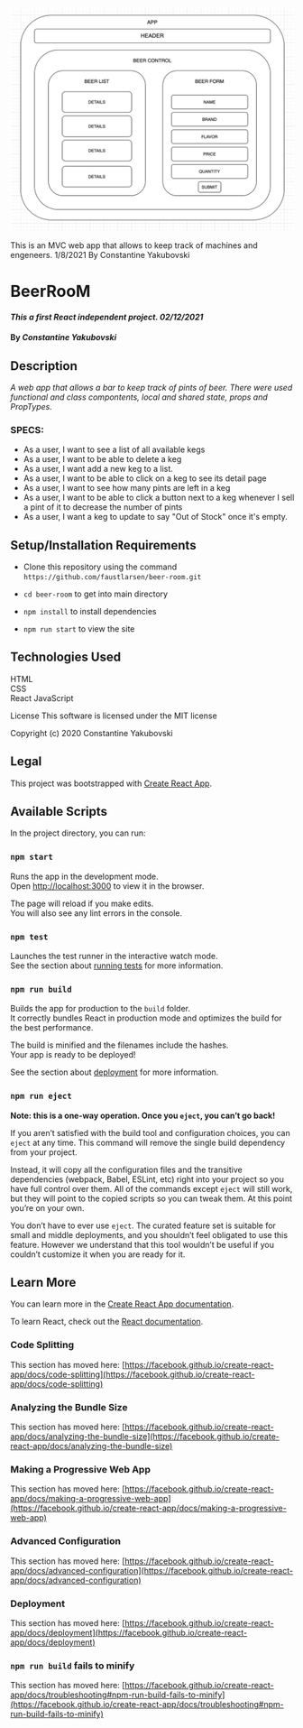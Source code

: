 
![Preview](beer.png)


This is an MVC web app that allows to keep track of machines and engeneers. 1/8/2021
By Constantine Yakubovski


# BeerRooM

#### _This a first React independent project. 02/12/2021_

####  By  _**Constantine Yakubovski**_

## Description

_A web app that allows a bar to keep track of pints of beer. There were used functional and class compontents, local and shared state, props and PropTypes._


### SPECS:

* As a user, I want to see a list of all available kegs
* As a user, I want to be able to delete a keg
* As a user, I want add a new keg to a list.
* As a user, I want to be able to click on a keg to see its detail page
* As a user, I want to see how many pints are left in a keg
* As a user, I want to be able to click a button next to a keg whenever I sell a pint of it to decrease the number of pints
* As a user, I want a keg to update to say "Out of Stock" once it's empty.
    

## Setup/Installation Requirements

* Clone this repository using the command `https://github.com/faustlarsen/beer-room.git`

*  `cd beer-room` to get into main directory

*  `npm install` to install dependencies

* `npm run start` to view the site

## Technologies Used

HTML  
CSS  
React 
JavaScript

License
This software is licensed under the MIT license

Copyright (c) 2020 Constantine Yakubovski

## Legal

This project was bootstrapped with [Create React App](https://github.com/facebook/create-react-app).

## Available Scripts

In the project directory, you can run:

### `npm start`

Runs the app in the development mode.\
Open [http://localhost:3000](http://localhost:3000) to view it in the browser.

The page will reload if you make edits.\
You will also see any lint errors in the console.

### `npm test`

Launches the test runner in the interactive watch mode.\
See the section about [running tests](https://facebook.github.io/create-react-app/docs/running-tests) for more information.

### `npm run build`

Builds the app for production to the `build` folder.\
It correctly bundles React in production mode and optimizes the build for the best performance.

The build is minified and the filenames include the hashes.\
Your app is ready to be deployed!

See the section about [deployment](https://facebook.github.io/create-react-app/docs/deployment) for more information.

### `npm run eject`

**Note: this is a one-way operation. Once you `eject`, you can’t go back!**

If you aren’t satisfied with the build tool and configuration choices, you can `eject` at any time. This command will remove the single build dependency from your project.

Instead, it will copy all the configuration files and the transitive dependencies (webpack, Babel, ESLint, etc) right into your project so you have full control over them. All of the commands except `eject` will still work, but they will point to the copied scripts so you can tweak them. At this point you’re on your own.

You don’t have to ever use `eject`. The curated feature set is suitable for small and middle deployments, and you shouldn’t feel obligated to use this feature. However we understand that this tool wouldn’t be useful if you couldn’t customize it when you are ready for it.

## Learn More

You can learn more in the [Create React App documentation](https://facebook.github.io/create-react-app/docs/getting-started).

To learn React, check out the [React documentation](https://reactjs.org/).

### Code Splitting

This section has moved here: [https://facebook.github.io/create-react-app/docs/code-splitting](https://facebook.github.io/create-react-app/docs/code-splitting)

### Analyzing the Bundle Size

This section has moved here: [https://facebook.github.io/create-react-app/docs/analyzing-the-bundle-size](https://facebook.github.io/create-react-app/docs/analyzing-the-bundle-size)

### Making a Progressive Web App

This section has moved here: [https://facebook.github.io/create-react-app/docs/making-a-progressive-web-app](https://facebook.github.io/create-react-app/docs/making-a-progressive-web-app)

### Advanced Configuration

This section has moved here: [https://facebook.github.io/create-react-app/docs/advanced-configuration](https://facebook.github.io/create-react-app/docs/advanced-configuration)

### Deployment

This section has moved here: [https://facebook.github.io/create-react-app/docs/deployment](https://facebook.github.io/create-react-app/docs/deployment)

### `npm run build` fails to minify

This section has moved here: [https://facebook.github.io/create-react-app/docs/troubleshooting#npm-run-build-fails-to-minify](https://facebook.github.io/create-react-app/docs/troubleshooting#npm-run-build-fails-to-minify)

